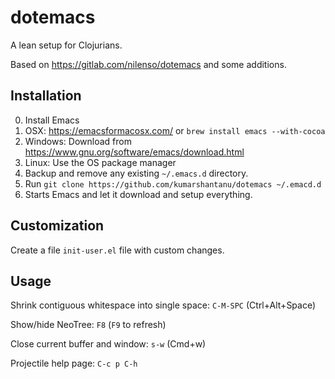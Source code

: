 # dotemacs

A lean setup for Clojurians.

Based on https://gitlab.com/nilenso/dotemacs and some additions.


## Installation

0. Install Emacs
  1. OSX: https://emacsformacosx.com/ or `brew install emacs --with-cocoa`
  2. Windows: Download from https://www.gnu.org/software/emacs/download.html
  3. Linux: Use the OS package manager
1. Backup and remove any existing `~/.emacs.d` directory.
2. Run `git clone https://github.com/kumarshantanu/dotemacs ~/.emacd.d`
3. Starts Emacs and let it download and setup everything.


## Customization

Create a file `init-user.el` file with custom changes.


## Usage

Shrink contiguous whitespace into single space: `C-M-SPC` (Ctrl+Alt+Space)

Show/hide NeoTree: `F8` (`F9` to refresh)

Close current buffer and window: `s-w` (Cmd+w)

Projectile help page: `C-c p C-h`
